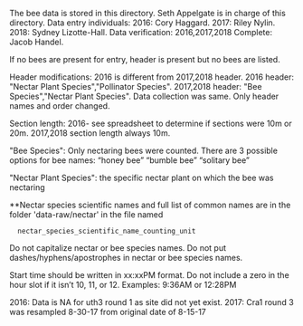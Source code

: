 The bee data is stored in this directory. 
Seth Appelgate is in charge of this directory.
Data entry individuals: 2016: Cory Haggard. 2017: Riley Nylin. 2018: Sydney Lizotte-Hall.
Data verification: 2016,2017,2018 Complete: Jacob Handel.

If no bees are present for entry, header is present but no bees are listed.

Header modifications: 2016 is different from 2017,2018 header. 2016 header: "Nectar Plant Species","Pollinator Species". 2017,2018 header: "Bee Species","Nectar Plant Species". Data collection was same. Only header names and order changed.

Section length: 2016- see spreadsheet to determine if sections were 10m or 20m. 2017,2018 section length always 10m.

"Bee Species": Only nectaring bees were counted. There are 3 possible options for bee names: “honey bee” “bumble bee” “solitary bee”

"Nectar Plant Species": the specific nectar plant on which the bee was nectaring 

**Nectar species scientific names and full list of common names are in the folder 'data-raw/nectar' in the file named

      nectar_species_scientific_name_counting_unit
      
Do not capitalize nectar or bee species names. Do not put dashes/hyphens/apostrophes in nectar or bee species names.

Start time should be written in xx:xxPM format. Do not include a zero in the hour slot if it isn’t 10, 11, or 12. Examples: 9:36AM or 12:28PM

2016: Data is NA for uth3 round 1 as site did not yet exist.
2017: Cra1 round 3 was resampled 8-30-17 from original date of 8-15-17